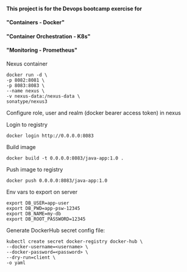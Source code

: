 #### This project is for the Devops bootcamp exercise for 
#### "Containers - Docker" 
#### "Container Orchestration - K8s"
#### "Monitoring - Prometheus"

Nexus container
```
docker run -d \
-p 8082:8081 \
-p 8083:8083 \
--name nexus \
-v nexus-data:/nexus-data \
sonatype/nexus3
```

Configure role, user and realm (docker bearer access token) in nexus

Login to registry

`docker login http://0.0.0.0:8083`

Build image

`docker build -t 0.0.0.0:8083/java-app:1.0 .`

Push image to registry

`docker push 0.0.0.0:8083/java-app:1.0`

Env vars to export on server
```
export DB_USER=app-user
export DB_PWD=app-psw-12345
export DB_NAME=my-db
export DB_ROOT_PASSWORD=12345
```

Generate DockerHub secret config file:
```
kubectl create secret docker-registry docker-hub \
--docker-username=<username> \
--docker-password=<password> \
--dry-run=client \
-o yaml
```